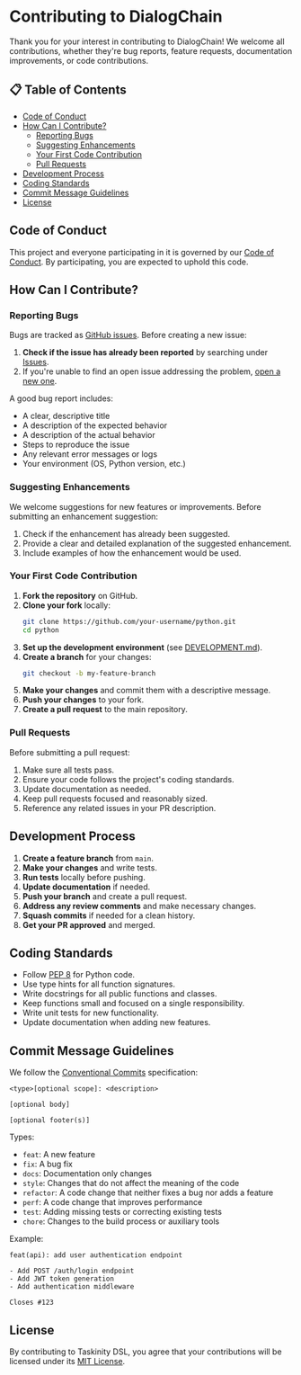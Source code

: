 # Contributing to DialogChain

Thank you for your interest in contributing to DialogChain! We welcome all contributions, whether they're bug reports, feature requests, documentation improvements, or code contributions.

## 📋 Table of Contents

- [Code of Conduct](#code-of-conduct)
- [How Can I Contribute?](#how-can-i-contribute)
  - [Reporting Bugs](#reporting-bugs)
  - [Suggesting Enhancements](#suggesting-enhancements)
  - [Your First Code Contribution](#your-first-code-contribution)
  - [Pull Requests](#pull-requests)
- [Development Process](#development-process)
- [Coding Standards](#coding-standards)
- [Commit Message Guidelines](#commit-message-guidelines)
- [License](#license)

## Code of Conduct

This project and everyone participating in it is governed by our [Code of Conduct](CODE_OF_CONDUCT.md). By participating, you are expected to uphold this code.

## How Can I Contribute?

### Reporting Bugs

Bugs are tracked as [GitHub issues](https://guides.github.com/features/issues/). Before creating a new issue:

1. **Check if the issue has already been reported** by searching under [Issues](https://github.com/dialogchain/python/issues).
2. If you're unable to find an open issue addressing the problem, [open a new one](https://github.com/dialogchain/python/issues/new/choose).

A good bug report includes:

- A clear, descriptive title
- A description of the expected behavior
- A description of the actual behavior
- Steps to reproduce the issue
- Any relevant error messages or logs
- Your environment (OS, Python version, etc.)

### Suggesting Enhancements

We welcome suggestions for new features or improvements. Before submitting an enhancement suggestion:

1. Check if the enhancement has already been suggested.
2. Provide a clear and detailed explanation of the suggested enhancement.
3. Include examples of how the enhancement would be used.

### Your First Code Contribution

1. **Fork the repository** on GitHub.
2. **Clone your fork** locally:
   ```bash
   git clone https://github.com/your-username/python.git
   cd python
   ```
3. **Set up the development environment** (see [DEVELOPMENT.md](DEVELOPMENT.md)).
4. **Create a branch** for your changes:
   ```bash
   git checkout -b my-feature-branch
   ```
5. **Make your changes** and commit them with a descriptive message.
6. **Push your changes** to your fork.
7. **Create a pull request** to the main repository.

### Pull Requests

Before submitting a pull request:

1. Make sure all tests pass.
2. Ensure your code follows the project's coding standards.
3. Update documentation as needed.
4. Keep pull requests focused and reasonably sized.
5. Reference any related issues in your PR description.

## Development Process

1. **Create a feature branch** from `main`.
2. **Make your changes** and write tests.
3. **Run tests** locally before pushing.
4. **Update documentation** if needed.
5. **Push your branch** and create a pull request.
6. **Address any review comments** and make necessary changes.
7. **Squash commits** if needed for a clean history.
8. **Get your PR approved** and merged.

## Coding Standards

- Follow [PEP 8](https://www.python.org/dev/peps/pep-0008/) for Python code.
- Use type hints for all function signatures.
- Write docstrings for all public functions and classes.
- Keep functions small and focused on a single responsibility.
- Write unit tests for new functionality.
- Update documentation when adding new features.

## Commit Message Guidelines

We follow the [Conventional Commits](https://www.conventionalcommits.org/) specification:

```
<type>[optional scope]: <description>

[optional body]

[optional footer(s)]
```

Types:

- `feat`: A new feature
- `fix`: A bug fix
- `docs`: Documentation only changes
- `style`: Changes that do not affect the meaning of the code
- `refactor`: A code change that neither fixes a bug nor adds a feature
- `perf`: A code change that improves performance
- `test`: Adding missing tests or correcting existing tests
- `chore`: Changes to the build process or auxiliary tools

Example:

```
feat(api): add user authentication endpoint

- Add POST /auth/login endpoint
- Add JWT token generation
- Add authentication middleware

Closes #123
```

## License

By contributing to Taskinity DSL, you agree that your contributions will be licensed under its [MIT License](LICENSE).
